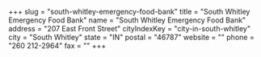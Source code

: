 +++
slug = "south-whitley-emergency-food-bank"
title = "South Whitley Emergency Food Bank"
name = "South Whitley Emergency Food Bank"
address = "207 East Front Street"
cityIndexKey = "city-in-south-whitley"
city = "South Whitley"
state = "IN"
postal = "46787"
website = ""
phone = "260 212-2964"
fax = ""
+++
